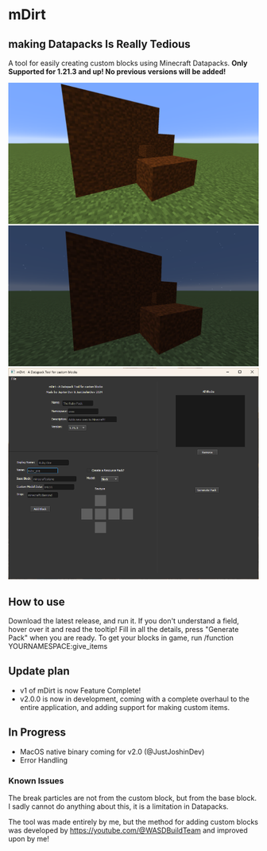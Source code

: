 # mDirt
## making Datapacks Is Really Tedious

A tool for easily creating custom blocks using Minecraft Datapacks.
**Only Supported for 1.21.3 and up! No previous versions will be added!**

![alt text](https://github.com/TheJupiterDev/Blockker/blob/main/lib/2024-10-24_16.08.13.png)
![alt text](https://github.com/TheJupiterDev/Blockker/blob/main/lib/2024-10-24_16.08.35.png)
![alt text](https://github.com/TheJupiterDev/mDirt/blob/main/lib/ui.png)


## How to use
Download the latest release, and run it.
If you don't understand a field, hover over it and read the tooltip!
Fill in all the details, press "Generate Pack" when you are ready.
To get your blocks in game, run /function YOURNAMESPACE:give_items

## Update plan
- v1 of mDirt is now Feature Complete!
- v2.0.0 is now in development, coming with a complete overhaul to the entire application, and adding support for making custom items.

## In Progress
- MacOS native binary coming for v2.0 (@JustJoshinDev)
- Error Handling

### Known Issues
The break particles are not from the custom block, but from the base block. I sadly cannot do anything about this, it is a limitation in Datapacks.

The tool was made entirely by me, but the method for adding custom blocks was developed by https://youtube.com/@WASDBuildTeam and improved upon by me!

